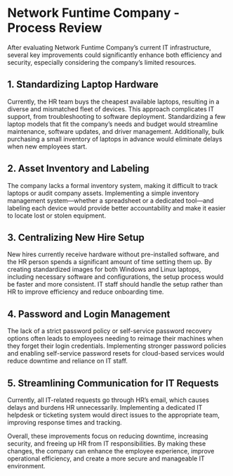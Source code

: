 # Network Funtime Company - Process Review

After evaluating Network Funtime Company’s current IT infrastructure, several key improvements could significantly enhance both efficiency and security, especially considering the company’s limited resources.

## 1. Standardizing Laptop Hardware
Currently, the HR team buys the cheapest available laptops, resulting in a diverse and mismatched fleet of devices. This approach complicates IT support, from troubleshooting to software deployment. Standardizing a few laptop models that fit the company’s needs and budget would streamline maintenance, software updates, and driver management. Additionally, bulk purchasing a small inventory of laptops in advance would eliminate delays when new employees start.

## 2. Asset Inventory and Labeling
The company lacks a formal inventory system, making it difficult to track laptops or audit company assets. Implementing a simple inventory management system—whether a spreadsheet or a dedicated tool—and labeling each device would provide better accountability and make it easier to locate lost or stolen equipment.

## 3. Centralizing New Hire Setup
New hires currently receive hardware without pre-installed software, and the HR person spends a significant amount of time setting them up. By creating standardized images for both Windows and Linux laptops, including necessary software and configurations, the setup process would be faster and more consistent. IT staff should handle the setup rather than HR to improve efficiency and reduce onboarding time.

## 4. Password and Login Management
The lack of a strict password policy or self-service password recovery options often leads to employees needing to reimage their machines when they forget their login credentials. Implementing stronger password policies and enabling self-service password resets for cloud-based services would reduce downtime and reliance on IT staff.

## 5. Streamlining Communication for IT Requests
Currently, all IT-related requests go through HR’s email, which causes delays and burdens HR unnecessarily. Implementing a dedicated IT helpdesk or ticketing system would direct issues to the appropriate team, improving response times and tracking.

Overall, these improvements focus on reducing downtime, increasing security, and freeing up HR from IT responsibilities. By making these changes, the company can enhance the employee experience, improve operational efficiency, and create a more secure and manageable IT environment.
